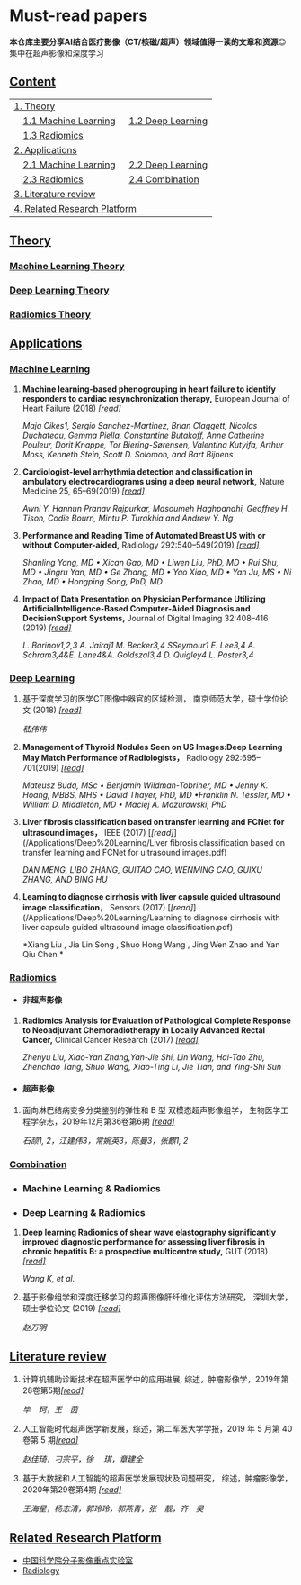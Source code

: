 # Must-read papers
 
**本仓库主要分享AI结合医疗影像（CT/核磁/超声）领域值得一读的文章和资源**:blush:  
集中在超声影像和深度学习

## [Content](#content)

<table>
<tr><td colspan="2"><a href="#theory">1. Theory</a></td></tr> 
<tr>
    <td>&emsp;<a href="#machine-learning-theory">1.1 Machine Learning</a></td>
    <td>&ensp;<a href="#deep-learning-theory">1.2 Deep Learning</a></td>
</tr>
<tr>
    <td>&emsp;<a href="#radiomics-theory">1.3 Radiomics</a></td>
    <td></td>
</tr>
<tr><td colspan="2"><a href="#applications">2. Applications</a></td></tr>
<tr>
    <td>&emsp;<a href="#machine-learning">2.1 Machine Learning</a></td>
    <td>&ensp;<a href="#deep-learning">2.2 Deep Learning</a></td>
</tr>
<tr>
    <td>&emsp;<a href="#radiomics">2.3 Radiomics</a></td>
    <td>&ensp;<a href="#combination">2.4 Combination</a></td>
</tr>
 <tr><td colspan="2"><a href="literature-review">3. Literature review</a></td></tr>
<tr><td colspan="2"><a href="related-research-platform">4. Related Research Platform</a></td></tr>
</table>

## [Theory](#content)  




### [Machine Learning Theory](#content)  




### [Deep Learning Theory](#content)  




### [Radiomics Theory](#content)  




## [Applications](#content)  

### [Machine Learning](#content)  
1. **Machine learning-based phenogrouping in heart failure to identify responders to cardiac resynchronization therapy,**     European Journal of Heart Failure (2018)  [*[read]*](https://github.com/vonpower/Healthcare/blob/main/Applications/Machine%20Learning/2018-Machine%20learning-based%20phenogrouping%20in%20heart%20failure%20to%20identify%20responders%20to%20cardiac%20resynchronization%20therapy.pdf)

    *Maja Cikes1, Sergio Sanchez-Martinez, Brian Claggett, Nicolas Duchateau, Gemma Piella, Constantine Butakoff, Anne Catherine Pouleur, Dorit Knappe, Tor Biering-Sørensen, Valentina Kutyifa, Arthur Moss, Kenneth Stein, Scott D. Solomon, and Bart Bijnens*

1. **Cardiologist-level arrhythmia detection and classification in ambulatory electrocardiograms using a deep neural network,**     Nature Medicine 25, 65–69(2019)  [*[read]*](https://github.com/vonpower/Healthcare/blob/main/Applications/Machine%20Learning/2019-Cardiologist-level%20arrhythmia%20detection%20and%20classification%20in%20ambulatory%20electrocardiograms%20using%20a%20deep%20neural%20network.pdf)

    *Awni Y. Hannun  Pranav Rajpurkar, Masoumeh Haghpanahi, Geoffrey H. Tison, Codie Bourn, Mintu P. Turakhia and Andrew Y. Ng*
    
1. **Performance and Reading Time of Automated Breast US with or without Computer-aided,**   Radiology  292:540–549(2019)  [*[read]*](https://github.com/vonpower/Healthcare/blob/main/Applications/Machine%20Learning/2019-Performance%20and%20Reading%20Time%20of%20Automated%20Breast%20US%20with%20or%20without%20Computer-aided.pdf)

    *Shanling Yang, MD • Xican Gao, MD • Liwen Liu, PhD, MD • Rui Shu, MD • Jingru Yan, MD • Ge Zhang, MD • Yao Xiao, MD • Yan Ju, MS • Ni Zhao, MD • Hongping Song, PhD, MD*
    
1. **Impact of Data Presentation on Physician Performance Utilizing ArtificialIntelligence-Based Computer-Aided Diagnosis and DecisionSupport Systems,**   Journal of Digital Imaging 32:408–416 (2019)  [*[read]*](https://github.com/vonpower/Healthcare/blob/main/Applications/Machine%20Learning/Impact%20of%20Data%20Presentation%20on%20Physician%20Performance%20Utilizing%20ArtificialIntelligence-Based%20Computer-Aided%20Diagnosis%20and%20DecisionSupport%20Systems.pdf)

    *L. Barinov1,2,3 A. Jairaj1 M. Becker3,4 SSeymour1 E. Lee3,4 A. Schram3,4&E. Lane4&A. Goldszal3,4 D. Quigley4 L. Paster3,4*
    
### [Deep Learning](#content)
1. 基于深度学习的医学CT图像中器官的区域检测， 南京师范大学，硕士学位论文 (2018)  [*[read]*](https://github.com/vonpower/Healthcare/blob/main/Applications/Deep%20Learning/基于深度学习的医学CT图像中器官的区域检测_嵇伟伟.caj)

    *嵇伟伟*
    
1. **Management of Thyroid Nodules Seen on US Images:Deep Learning May Match Performance of Radiologists，**   Radiology  292:695–701(2019) [*[read]*](https://doi.org/10.1148/radiol.2019181343)

    *Mateusz Buda, MSc • Benjamin Wildman-Tobriner, MD • Jenny K. Hoang, MBBS, MHS • David Thayer, PhD, MD •Franklin N. Tessler, MD • William D. Middleton, MD • Maciej A. Mazurowski, PhD*
    
1. **Liver fibrosis classification based on transfer learning and FCNet for ultrasound images，**   IEEE (2017) [*[read]*](/Applications/Deep%20Learning/Liver fibrosis classification based on transfer learning and FCNet for ultrasound images.pdf)

    *DAN MENG, LIBO ZHANG, GUITAO CAO, WENMING CAO, GUIXU ZHANG, AND BING HU*
    
1. **Learning to diagnose cirrhosis with liver capsule guided ultrasound image classification，**   Sensors (2017) [*[read]*](/Applications/Deep%20Learning/Learning to diagnose cirrhosis with liver capsule guided ultrasound image classification.pdf)

    *Xiang Liu , Jia Lin Song , Shuo Hong Wang , Jing Wen Zhao and Yan Qiu Chen *
    

### [Radiomics](#content)

* #### 非超声影像
1. **Radiomics Analysis for Evaluation of Pathological Complete Response to Neoadjuvant Chemoradiotherapy in Locally Advanced Rectal Cancer,**    Clinical Cancer Research (2017)  [*[read]*](https://github.com/vonpower/Healthcare/blob/main/Applications/Radiomics/%E9%9D%9E%E8%B6%85%E5%A3%B0%E5%BD%B1%E5%83%8F/2017-Radiomics%20Analysis%20for%20Evaluation%20of%20Pathological%20Complete%20Response%20to%20Neoadjuvant%20Chemoradiotherapy%20in%20Locally%20Advanced%20Rectal%20Cancer.pdf)

    *Zhenyu Liu, Xiao-Yan Zhang,Yan-Jie Shi, Lin Wang, Hai-Tao Zhu, Zhenchao Tang, Shuo Wang, Xiao-Ting Li, Jie Tian, and Ying-Shi Sun*

* #### 超声影像
1. 面向淋巴结病变多分类鉴别的弹性和 B 型 双模态超声影像组学， 生物医学工程学杂志，2019年12月第36卷第6期  [*[read]*](https://github.com/vonpower/Healthcare/blob/main/Applications/Radiomics/%E8%B6%85%E5%A3%B0%E5%BD%B1%E5%83%8F/%E9%9D%A2%E5%90%91%E6%B7%8B%E5%B7%B4%E7%BB%93%E7%97%85%E5%8F%98%E5%A4%9A%E5%88%86%E7%B1%BB%E9%89%B4%E5%88%AB%E7%9A%84%E5%BC%B9%E6%80%A7%E5%92%8CB%E5%9E%8B%E5%8F%8C%E6%A8%A1%E6%80%81%E8%B6%85%E5%A3%B0%E5%BD%B1%E5%83%8F%E7%BB%84%E5%AD%A6_%E7%9F%B3%E9%A2%89.pdf)

    *石颉1, 2，江建伟3，常婉英3，陈曼3，张麒1, 2*

### [Combination](#content)

* ### Machine Learning & Radiomics



* ### Deep Learning & Radiomics
1. **Deep learning Radiomics of shear wave elastography significantly improved diagnostic performance for assessing liver fibrosis in chronic hepatitis B: a prospective multicentre study,**  GUT (2018)  [*[read]*](https://github.com/vonpower/Healthcare/blob/main/Applications/Combination/Deep%20Learning%2BRadiomics/2018-GUT-WangKun.pdf)

    *Wang K, et al.*

1. 基于影像组学和深度迁移学习的超声图像肝纤维化评估方法研究， 深圳大学，硕士学位论文 (2019)  [*[read]*](https://github.com/vonpower/Healthcare/blob/main/Applications/Combination/Deep%20Learning%2BRadiomics/%E5%9F%BA%E4%BA%8E%E5%BD%B1%E5%83%8F%E7%BB%84%E5%AD%A6%E5%92%8C%E6%B7%B1%E5%BA%A6%E8%BF%81%E7%A7%BB%E5%AD%A6%E4%B9%A0%E7%9A%84%E8%B6%85%E5%A3%B0%E5%9B%BE%E5%83%8F%E8%82%9D%E7%BA%A4%E7%BB%B4%E5%8C%96%E8%AF%84%E4%BC%B0%E6%96%B9%E6%B3%95%E7%A0%94%E7%A9%B6_%E8%B5%B5%E4%B8%87%E6%98%8E.caj)

    *赵万明*

## [Literature review](#content)
1. 计算机辅助诊断技术在超声医学中的应用进展, 综述，肿瘤影像学，2019年第28卷第5期[*[read]*](/Literature%20review/计算机辅助诊断技术在超声医学中的应用进展.pdf)

    *毕　珂，王　茵*
    
1. 人工智能时代超声医学新发展，综述，第二军医大学学报，2019 年 5 月第 40 卷第 5 期[*[read]*](/Literature%20review/人工智能时代超声医学新发展.pdf)

    *赵佳琦，刁宗平，徐  琪，章建全*
    
1. 基于大数据和人工智能的超声医学发展现状及问题研究， 综述，肿瘤影像学，2020年第29卷第4期 [*[read]*](/Literature%20review/%E5%9F%BA%E4%BA%8E%E5%A4%A7%E6%95%B0%E6%8D%AE%E5%92%8C%E4%BA%BA%E5%B7%A5%E6%99%BA%E8%83%BD%E7%9A%84%E8%B6%85%E5%A3%B0%E5%8C%BB%E5%AD%A6%E5%8F%91%E5%B1%95%E7%8E%B0%E7%8A%B6%E5%8F%8A%E9%97%AE%E9%A2%98%E7%A0%94%E7%A9%B6.pdf)

    *王海星，杨志清，郭玲玲，郭燕青，张　靓，齐　昊*
    
## [Related Research Platform](#content)
+ [中国科学院分子影像重点实验室](http://www.radiomics.net.cn/blog/3)
+ [Radiology](https://pubs.rsna.org/journal/radiology)
